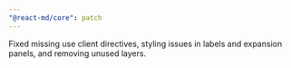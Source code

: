 ```yaml
---
"@react-md/core": patch
---
```


Fixed missing use client directives, styling issues in labels and expansion panels, and removing unused layers.
